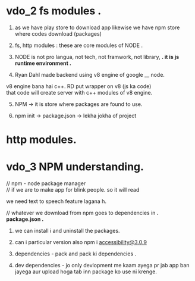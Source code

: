 # vdo_2   fs modules . 

1. as we have play store to download app 
likewise we have npm store where codes download (packages) 

2. fs, http   modules : these are core modules of NODE . 

3. NODE is not pro langua, not tech, not framwork, not library,  __. it is js runtime environment .__ 

4. Ryan Dahl made backend using v8 engine of google __ node.  

v8 engine bana hai  c++. 
RD put wrapper on v8 (js ka code)   
that code will create server with c++ modules of v8 engine. 

5. NPM -> it is store where packages are found to use.  

6. npm init ->  package.json -> lekha jokha of project


# http  modules. 

# vdo_3   NPM understanding. 

// npm - node package manager  
// if we are to make app for blink people.  so it will read 

we need text to speech  feature lagana h. 

// whatever we download from npm goes to dependencies in __. package.json .__
1. we can install i  and  uninstall  the packages. 

2. can i particular version also    npm i accessibility@3.0.9  

3. dependencies - pack and pack ki dependencies . 
4. dev dependencies - jo only devlopment me kaam ayega pr jab app ban jayega aur upload hoga tab inn package ko use ni krenge. 























